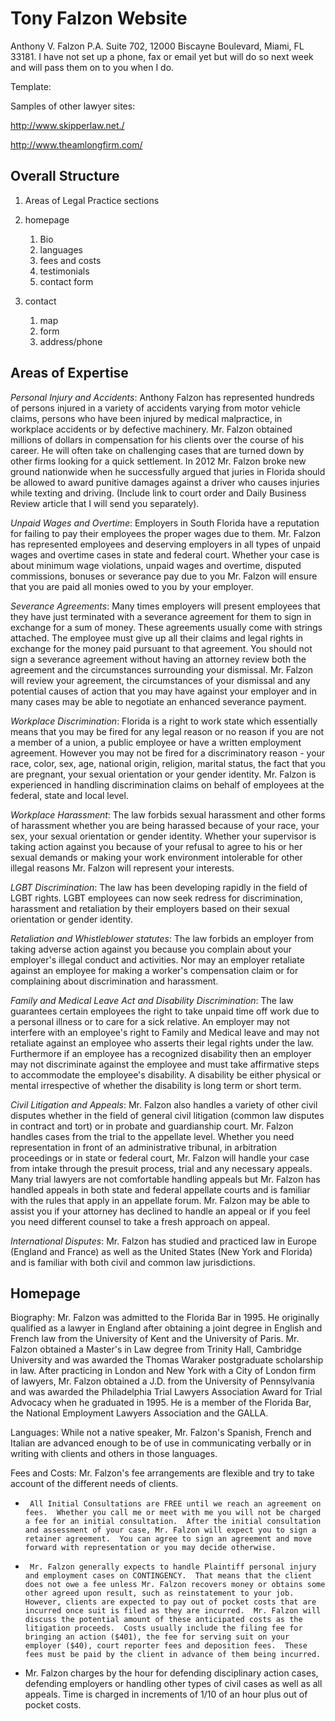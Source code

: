 # Tony Falzon Website

Anthony V. Falzon P.A. Suite 702, 12000 Biscayne Boulevard, Miami, FL 33181.  I have not set up a phone, fax or email yet but will do so next week and will pass them on to you when I do.

Template:

Samples of other lawyer sites:

http://www.skipperlaw.net./

http://www.theamlongfirm.com/

## Overall Structure

1. Areas of Legal Practice sections

2. homepage
    1. Bio
    2. languages
    3. fees and costs
    4. testimonials
    5. contact form

3. contact
    1. map
    2. form
    3. address/phone

## Areas of Expertise

*Personal Injury and Accidents*:   Anthony Falzon has represented hundreds of persons injured in a variety of accidents varying from motor vehicle claims, persons who have been injured by medical malpractice, in workplace accidents or by defective machinery.  Mr. Falzon obtained millions of dollars in compensation for his clients over the course of his career.  He will often take on challenging cases that are turned down by other firms looking for a quick settlement.  In 2012 Mr. Falzon broke new ground nationwide when he successfully argued that juries in Florida should be allowed to award punitive damages against a driver who causes injuries while texting and driving.  (Include link to court order and Daily Business Review article that I will send you separately).

*Unpaid Wages and Overtime*:  Employers in South Florida have a reputation for failing to pay their employees the proper wages due to them.  Mr. Falzon has represented employees and deserving employers in all types of unpaid wages and overtime cases in state and federal court.  Whether your case is about minimum wage violations, unpaid wages and overtime, disputed commissions, bonuses or severance pay due to you Mr. Falzon will ensure that you are paid all monies owed to you by your employer.

*Severance Agreements*:    Many times employers will present employees that they have just terminated with a severance agreement for them to sign in exchange for a sum of money.  These agreements usually come with strings attached.  The employee must give up all their claims and legal rights in exchange for the money paid pursuant to that agreement.  You should not sign a severance agreement without having an attorney review both the agreement and the circumstances surrounding your dismissal.  Mr. Falzon will review your agreement, the circumstances of your dismissal and any potential causes of action that you may have against your employer and in many cases may be able to negotiate an enhanced severance payment.

*Workplace Discrimination*:  Florida is a right to work state which essentially means that you may be fired for any legal reason or no reason if you are not a member of a union, a public employee or have a written employment agreement.  However you may not be fired for a discriminatory reason - your race, color, sex, age, national origin, religion, marital status, the fact that you are pregnant, your sexual orientation or your gender identity.  Mr. Falzon is experienced in handling discrimination claims on behalf of employees at the federal, state and local level.

*Workplace Harassment*:    The law forbids sexual harassment and other forms of harassment whether you are being harassed because of your race, your sex, your sexual orientation or gender identity.  Whether your supervisor is taking action against you because of your refusal to agree to his or her sexual demands or making your work environment intolerable for other illegal reasons Mr. Falzon will represent your interests.

*LGBT Discrimination*:        The law has been developing rapidly in the field of LGBT rights.  LGBT employees can now seek redress for discrimination, harassment and retaliation by their employers based on their sexual orientation or gender identity.

*Retaliation and Whistleblower statutes*:    The law forbids an employer from taking adverse action against you because you complain about your employer's illegal conduct and activities.  Nor may an employer retaliate against an employee for making a worker's compensation claim or for complaining about discrimination and harassment.

*Family and Medical Leave Act and Disability Discrimination*:   The law guarantees certain employees the right to take unpaid time off work due to a personal illness or to care for a sick relative.  An employer may not interfere with an employee's right to Family and Medical leave and may not retaliate against an employee who asserts their legal rights under the law.  Furthermore if an employee has a recognized disability then an employer may not discriminate against the employee and must take affirmative steps to accommodate the employee's disability.  A disability be either physical or mental irrespective of whether the disability is long term or short term.

*Civil Litigation and Appeals*:    Mr. Falzon also handles a variety of other civil disputes whether in the field of general civil litigation (common law disputes in contract and tort) or in probate and guardianship court.  Mr. Falzon handles cases from the trial to the appellate level.  Whether you need representation in front of an administrative tribunal, in arbitration proceedings or in state or federal court, Mr. Falzon will handle your case from intake through the presuit process, trial and any necessary appeals.  Many trial lawyers are not comfortable handling appeals but Mr. Falzon has handled appeals in both state and federal appellate courts and is familiar with the rules that apply in an appellate forum.  Mr. Falzon may be able to assist you if your attorney has declined to handle an appeal or if you feel you need different counsel to take a fresh approach on appeal.        

*International Disputes*:    Mr. Falzon has studied and practiced law in Europe (England and France) as well as the United States (New York and Florida) and is familiar with both civil and common law jurisdictions.

## Homepage

Biography:    Mr. Falzon was admitted to the Florida Bar in 1995.  He originally qualified as a lawyer in England after obtaining a joint degree in English and French law from the University of Kent and the University of Paris.  Mr. Falzon obtained a Master's in Law degree from Trinity Hall, Cambridge University and was awarded the Thomas Waraker postgraduate scholarship in law.  After practicing in London and New York with a City of London firm of lawyers, Mr. Falzon obtained a J.D. from the University of Pennsylvania and was awarded the Philadelphia Trial Lawyers Association Award for Trial Advocacy when he graduated in 1995.  He is a member of the Florida Bar, the National Employment Lawyers Association and the GALLA.

Languages:  While not a native speaker, Mr. Falzon's Spanish, French and Italian are advanced enough to be of use in communicating verbally or in writing with clients and others in those languages.

Fees and Costs:    Mr. Falzon's fee arrangements are flexible and try to take account of the different needs of clients.

-      All Initial Consultations are FREE until we reach an agreement on fees.  Whether you call me or meet with me you will not be charged a fee for an initial consultation.  After the initial consultation and assessment of your case, Mr. Falzon will expect you to sign a retainer agreement.  You can agree to sign an agreement and move forward with representation or you may decide otherwise.


-      Mr. Falzon generally expects to handle Plaintiff personal injury and employment cases on CONTINGENCY.  That means that the client does not owe a fee unless Mr. Falzon recovers money or obtains some other agreed upon result, such as reinstatement to your job.  However, clients are expected to pay out of pocket costs that are incurred once suit is filed as they are incurred.  Mr. Falzon will discuss the potential amount of these anticipated costs as the litigation proceeds.  Costs usually include the filing fee for bringing an action ($401), the fee for serving suit on your employer ($40), court reporter fees and deposition fees.  These fees must be paid by the client in advance of them being incurred.   

-    Mr. Falzon charges by the hour for defending disciplinary action cases, defending employers or handling other types of civil cases as well as all appeals.  Time is charged in increments of 1/10 of an hour plus out of pocket costs.  
